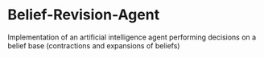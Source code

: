 # Belief-Revision-Agent
Implementation of an artificial intelligence agent performing decisions on a belief base (contractions and expansions of beliefs)
